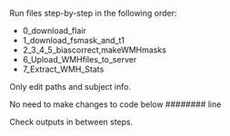 Run files step-by-step in the following order:
* 0_download_flair
* 1_download_fsmask_and_t1
* 2_3_4_5_biascorrect,makeWMHmasks
* 6_Upload_WMHfiles_to_server
* 7_Extract_WMH_Stats

Only edit paths and subject info.

No need to make changes to code below ######## line

Check outputs in between steps.
